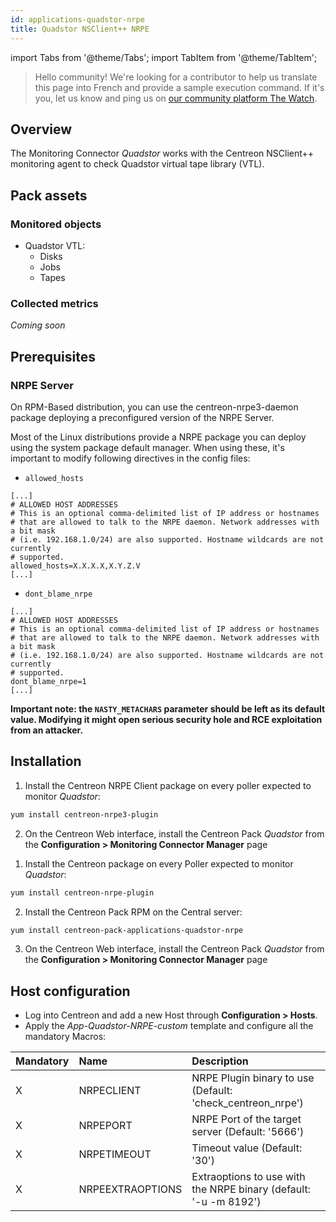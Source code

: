 ```yaml
---
id: applications-quadstor-nrpe
title: Quadstor NSClient++ NRPE
---
```

import Tabs from '@theme/Tabs';
import TabItem from '@theme/TabItem';


> Hello community! We're looking for a contributor to help us translate this 
page into French and provide a sample execution command. If it's you, let us 
know and ping us on [our community platform The Watch](https://thewatch.centreon.com/).

## Overview

The Monitoring Connector *Quadstor* works with the Centreon NSClient++ monitoring
agent to check Quadstor virtual tape library (VTL). 

## Pack assets

### Monitored objects

* Quadstor VTL:
    * Disks
    * Jobs 
    * Tapes

### Collected metrics

*Coming soon* 

## Prerequisites

### NRPE Server

On RPM-Based distribution, you can use the centreon-nrpe3-daemon package deploying 
a preconfigured version of the NRPE Server. 

Most of the Linux distributions provide a NRPE package you can deploy using the system
package default manager. When using these, it's important to modify following directives
in the config files: 

* `allowed_hosts`

```shell
[...]
# ALLOWED HOST ADDRESSES
# This is an optional comma-delimited list of IP address or hostnames
# that are allowed to talk to the NRPE daemon. Network addresses with a bit mask
# (i.e. 192.168.1.0/24) are also supported. Hostname wildcards are not currently
# supported.
allowed_hosts=X.X.X.X,X.Y.Z.V
[...]
```

* `dont_blame_nrpe`

```shell
[...]
# ALLOWED HOST ADDRESSES
# This is an optional comma-delimited list of IP address or hostnames
# that are allowed to talk to the NRPE daemon. Network addresses with a bit mask
# (i.e. 192.168.1.0/24) are also supported. Hostname wildcards are not currently
# supported.
dont_blame_nrpe=1
[...]
```

**Important note: the `NASTY_METACHARS` parameter should be left as its default value.
Modifying it might open serious security hole and RCE exploitation from an attacker.** 

## Installation 

<Tabs groupId="sync">
<TabItem value="Online License" label="Online License">

1. Install the Centreon NRPE Client package on every poller expected to monitor *Quadstor*:

```bash
yum install centreon-nrpe3-plugin
```

2. On the Centreon Web interface, install the Centreon Pack *Quadstor* 
from the **Configuration > Monitoring Connector Manager** page

</TabItem>
<TabItem value="Offline License" label="Offline License">

1. Install the Centreon package on every Poller expected to monitor *Quadstor*:

```bash
yum install centreon-nrpe-plugin
```

2. Install the Centreon Pack RPM on the Central server:

```bash
yum install centreon-pack-applications-quadstor-nrpe
```

3. On the Centreon Web interface, install the Centreon Pack *Quadstor* 
from the **Configuration > Monitoring Connector Manager** page

</TabItem>
</Tabs>

## Host configuration

* Log into Centreon and add a new Host through **Configuration > Hosts**.
* Apply the *App-Quadstor-NRPE-custom* template and configure all the mandatory Macros:

| Mandatory | Name             | Description                                                      |
|:----------|:-----------------|:---------------------------------------------------------------- |
| X         | NRPECLIENT       | NRPE Plugin binary to use (Default: 'check_centreon_nrpe')       |
| X         | NRPEPORT         | NRPE Port of the target server (Default: '5666')                 |
| X         | NRPETIMEOUT      | Timeout value (Default: '30')                                    |
| X         | NRPEEXTRAOPTIONS | Extraoptions to use with the NRPE binary (default: '-u -m 8192') |